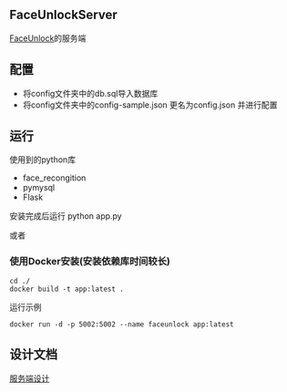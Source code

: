 ## FaceUnlockServer

[FaceUnlock](https://github.com/hzshang/FaceUnlock)的服务端

## 配置

- 将config文件夹中的db.sql导入数据库
- 将config文件夹中的config-sample.json 更名为config.json 并进行配置


## 运行

使用到的python库  

- face_recongition
- pymysql
- Flask

安装完成后运行 python app.py

或者
### 使用Docker安装(安装依赖库时间较长)

	cd ./
	docker build -t app:latest .

运行示例

	docker run -d -p 5002:5002 --name faceunlock app:latest

## 设计文档
[服务端设计](doc/服务端设计.md)

